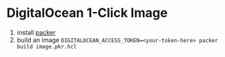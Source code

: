 # DigitalOcean 1-Click Image

1. install [packer](https://www.packer.io/downloads)
2. build an image `DIGITALOCEAN_ACCESS_TOKEN=<your-token-here> packer build image.pkr.hcl`
